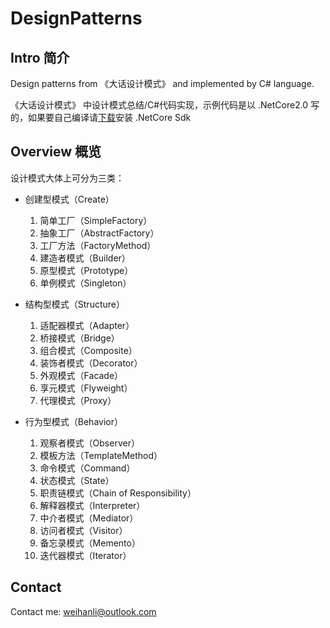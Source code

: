 # DesignPatterns

## Intro 简介

Design patterns from 《大话设计模式》 and implemented by C# language.

《大话设计模式》 中设计模式总结/C#代码实现，示例代码是以 .NetCore2.0 写的，如果要自己编译请[下载](https://www.microsoft.com/net/download)安装 .NetCore Sdk

## Overview 概览

设计模式大体上可分为三类：

- 创建型模式（Create）
    1. 简单工厂（SimpleFactory）
    1. 抽象工厂（AbstractFactory）
    1. 工厂方法（FactoryMethod）
    1. 建造者模式（Builder）
    1. 原型模式（Prototype）
    1. 单例模式（Singleton）

- 结构型模式（Structure）
    1. 适配器模式（Adapter）
    1. 桥接模式（Bridge）
    1. 组合模式（Composite）
    1. 装饰者模式（Decorator）
    1. 外观模式（Facade）
    1. 享元模式（Flyweight）
    1. 代理模式（Proxy）

- 行为型模式（Behavior）
    1. 观察者模式（Observer）
    1. 模板方法（TemplateMethod）
    1. 命令模式（Command）
    1. 状态模式（State）
    1. 职责链模式（Chain of Responsibility）
    1. 解释器模式（Interpreter）
    1. 中介者模式（Mediator）
    1. 访问者模式（Visitor）
    1. 备忘录模式（Memento）
    1. 迭代器模式（Iterator）

## Contact

Contact me: <weihanli@outlook.com>
